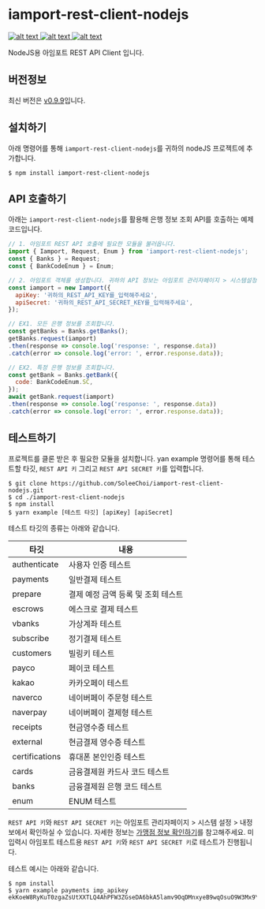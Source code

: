 # iamport-rest-client-nodejs
[ ![alt text](https://img.shields.io/badge/axios-v0.19.0-orange.svg?longCache=true&style=flat-square) ](https://github.com/axios/axios)
[ ![alt text](https://img.shields.io/badge/lodash-v4.17.15-yellow.svg?longCache=true&style=flat-square) ](https://github.com/lodash/lodash)
[ ![alt text](https://img.shields.io/badge/qs-v6.9.0-green.svg?longCache=true&style=flat-square) ](https://github.com/ljharb/qs)

NodeJS용 아임포트 REST API Client 입니다.

## 버전정보
최신 버전은 [v0.9.9](https://github.com/iamport/rest-client-nodejs/tree/v0.9.9)입니다.

## 설치하기
아래 명령어를 통해 `iamport-rest-client-nodejs`를 귀하의 nodeJS 프로젝트에 추가합니다.

```
$ npm install iamport-rest-client-nodejs
```

## API 호출하기
아래는 `iamport-rest-client-nodejs`를 활용해 은행 정보 조회 API를 호출하는 예제 코드입니다. 

```javascript
// 1. 아임포트 REST API 호출에 필요한 모듈을 불러옵니다.
import { Iamport, Request, Enum } from 'iamport-rest-client-nodejs';
const { Banks } = Request;
const { BankCodeEnum } = Enum;

// 2. 아임포트 객체를 생성합니다. 귀하의 API 정보는 아임포트 관리자페이지 > 시스템설정 > 내정보를 참고해주세요.
const iamport = new Iamport({
  apiKey: '귀하의_REST_API_KEY를_입력해주세요', 
  apiSecret: '귀하의_REST_API_SECRET_KEY를_입력해주세요',
});

// EX1. 모든 은행 정보를 조회합니다.
const getBanks = Banks.getBanks();
getBanks.request(iamport)
.then(response => console.log('response: ', response.data))
.catch(error => console.log('error: ', error.response.data));

// EX2. 특정 은행 정보를 조회합니다.
const getBank = Banks.getBank({
  code: BankCodeEnum.SC,
});
await getBank.request(iamport)
.then(response => console.log('response: ', response.data))
.catch(error => console.log('error: ', error.response.data));

```


## 테스트하기
프로젝트를 클론 받은 후 필요한 모듈을 설치합니다. yan example 명령어를 통해 테스트할 타깃, `REST API 키` 그리고 `REST API SECRET 키`를 입력합니다.

```
$ git clone https://github.com/SoleeChoi/iamport-rest-client-nodejs.git
$ cd ./iamport-rest-client-nodejs
$ npm install
$ yarn example [테스트 타깃] [apiKey] [apiSecret]
```

테스트 타깃의 종류는 아래와 같습니다.

| 타깃            | 내용                        |
| -------------- | -------------------------- |
| authenticate   | 사용자 인증 테스트              |
| payments       | 일반결제 테스트                |
| prepare        | 결제 예정 금액 등록 및 조회 테스트 |
| escrows        | 에스크로 결제 테스트            |
| vbanks         | 가상계좌 테스트                |
| subscribe      | 정기결제 테스트                |
| customers      | 빌링키 테스트                 |
| payco          | 페이코 테스트                 |
| kakao          | 카카오페이 테스트              |
| naverco        | 네이버페이 주문형 테스트         |
| naverpay       | 네이버페이 결제형 테스트         |
| receipts       | 현금영수증 테스트              |
| external       | 현금결제 영수증 테스트          |
| certifications | 휴대폰 본인인증 테스트          |
| cards          | 금융결제원 카드사 코드 테스트     |
| banks          | 금융결제원 은행 코드 테스트      |
| enum           | ENUM 테스트                 |

`REST API 키`와 `REST API SECRET 키`는 아임포트 관리자페이지 > 시스템 설정 > 내정보에서 확인하실 수 있습니다. 자세한 정보는 [가맹점 정보 확인하기](https://docs.iamport.kr/implementation/account-info)를 참고해주세요.
미입력시 아임포트 테스트용 `REST API 키`와 `REST API SECRET 키`로 테스트가 진행됩니다.

테스트 예시는 아래와 같습니다.

```
$ npm install
$ yarn example payments imp_apikey ekKoeW8RyKuT0zgaZsUtXXTLQ4AhPFW3ZGseDA6bkA5lamv9OqDMnxyeB9wqOsuO9W3Mx9YSJ4dTqJ3f
```
